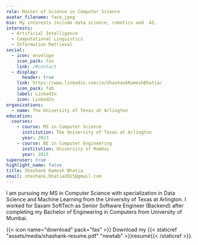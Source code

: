 ```yaml
---
role: Master of Science in Computer Science
avatar_filename: face.jpeg
bio: My interests include data science, robotics and  AI.
interests:
  - Artificial Intelligence
  - Computational Linguistics
  - Information Retrieval
social:
  - icon: envelope
    icon_pack: fas
    link: /#contact
  - display:
      header: true
    link: https://www.linkedin.com/in/ShashankRameshBhatia/
    icon_pack: fab
    label: LinkedIn
    icon: LinkedIn
organizations:
  - name: The University of Texas at Arlington
education:
  courses:
    - course: MS in Computer Science
      institution: The University of Texas at Arlington
      year: 2023
    - course: BE in Computer Engineering
      institution: University of Mumbai
      year: 2015
superuser: true
highlight_name: false
title: Shashank Ramesh Bhatia
email: shashank.bhatia2015@gmail.com
---
```

I am pursuing my MS in Computer Science with specialization in Data Science and Machine Learning from the University of Texas at Arlington. I worked for Saxam SoftTech as Senior Software Engineer (Backend) after completing my Bachelor of Engineering in Computers from University of Mumbai. 

{{< icon name="download" pack="fas" >}} Download my {{< staticref "assets/media/shashank-resume.pdf" "newtab" >}}resumé{{< /staticref >}}.